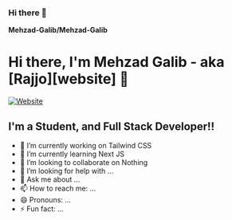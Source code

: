 ### Hi there 👋


**Mehzad-Galib/Mehzad-Galib**

# Hi there, I'm Mehzad Galib - aka [Rajjo][website] 👋

[![Website](https://img.shields.io/website?label=codeSTACKr.com&style=for-the-badge&url=https%3A%2F%2Fcodestackr.com)](https://mehzad-galib-portfolio.netlify.app/)


## I'm a Student, and Full Stack Developer!!

- 🔭 I’m currently working on Tailwind CSS
- 🌱 I’m currently learning Next JS 
- 👯 I’m looking to collaborate on Nothing
- 🤔 I’m looking for help with ...
- 💬 Ask me about ...
- 📫 How to reach me: ...
- 😄 Pronouns: ...
- ⚡ Fun fact: ...

